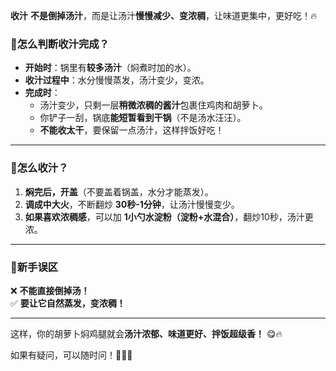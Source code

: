 **收汁** **不是倒掉汤汁**，而是让汤汁**慢慢减少、变浓稠**，让味道更集中，更好吃！🔥  

### **🔹怎么判断收汁完成？**
- **开始时**：锅里有**较多汤汁**（焖煮时加的水）。
- **收汁过程中**：水分慢慢蒸发，汤汁变少，变浓。
- **完成时**：
  - 汤汁变少，只剩一层**稍微浓稠的酱汁**包裹住鸡肉和胡萝卜。
  - 你铲子一刮，锅底**能短暂看到干锅**（不是汤水汪汪）。
  - **不能收太干**，要保留一点汤汁，这样拌饭好吃！

---

### **🔹怎么收汁？**
1. **焖完后，开盖**（不要盖着锅盖，水分才能蒸发）。
2. **调成中大火**，不断翻炒 **30秒-1分钟**，让汤汁慢慢变少。
3. **如果喜欢浓稠感**，可以加 **1小勺水淀粉（淀粉+水混合）**，翻炒10秒，汤汁更浓。

---

### **🔹新手误区**
❌ **不能直接倒掉汤！**  
✅ **要让它自然蒸发，变浓稠！**  

---

这样，你的胡萝卜焖鸡腿就会**汤汁浓郁、味道更好、拌饭超级香！** 😋🔥

如果有疑问，可以随时问！💪👨‍🍳